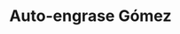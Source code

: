 ---
title: "Auto-engrase Gómez"
url: /valle-de-trapaga-trapagaran/auto-engrase-gomez/
shop: Autowerkstatt
---